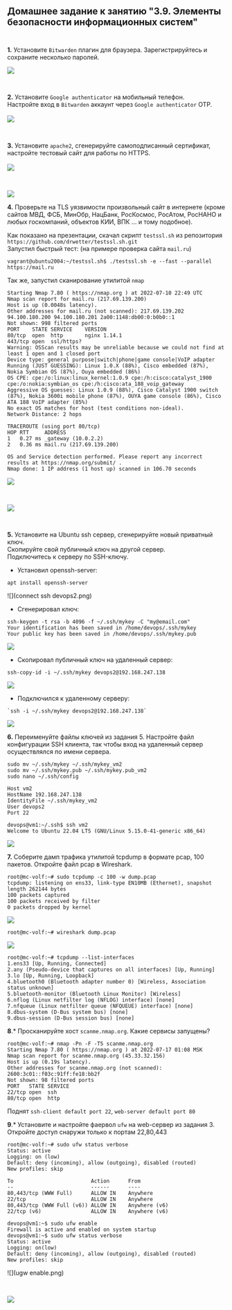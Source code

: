 ##         Домашнее задание к занятию "3.9. Элементы безопасности информационных систем" <br/> <br/>


**1.** Установите `Bitwarden` плагин для браузера. Зарегистрируйтесь и сохраните несколько паролей. <br/>

![](Bitwarden.png)

<br/>

**2.** Установите `Google authenticator` на мобильный телефон. <br/>  Настройте вход в `Bitwarden` аккаунт через `Google authenticator` OTP. <br/><br/>
![](Google.png)

<br/>

**3.** Установите `apache2`, сгенерируйте самоподписанный сертификат, настройте тестовый сайт для работы по HTTPS. <br/> <br/>
![](sert.png)

<br/>

![](https.png)
<br/>

**4.** Проверьте на TLS уязвимости произвольный сайт в интернете (кроме сайтов МВД, ФСБ, МинОбр, НацБанк, РосКосмос, РосАтом, РосНАНО и любых госкомпаний, объектов КИИ, ВПК ... и тому подобное).<br/>

Как показано на презентации, скачал скрипт `testssl.sh` из репозитория `https://github.com/drwetter/testssl.sh.git` <br/>
Запустил быстрый тест: (на примере проверка сайта `mail.ru`) <br/>

```shell
vagrant@ubuntu2004:~/testssl.sh$ ./testssl.sh -e --fast --parallel https://mail.ru 
```

Так же, запустил сканирование утилитой `nmap`

```shell
Starting Nmap 7.80 ( https://nmap.org ) at 2022-07-10 22:49 UTC
Nmap scan report for mail.ru (217.69.139.200)
Host is up (0.0048s latency).
Other addresses for mail.ru (not scanned): 217.69.139.202 94.100.180.200 94.100.180.201 2a00:1148:db00:0:b0b0::1
Not shown: 998 filtered ports
PORT    STATE SERVICE    VERSION
80/tcp  open  http       nginx 1.14.1
443/tcp open  ssl/https?
Warning: OSScan results may be unreliable because we could not find at least 1 open and 1 closed port
Device type: general purpose|switch|phone|game console|VoIP adapter
Running (JUST GUESSING): Linux 1.0.X (88%), Cisco embedded (87%), Nokia Symbian OS (87%), Ouya embedded (86%)
OS CPE: cpe:/o:linux:linux_kernel:1.0.9 cpe:/h:cisco:catalyst_1900 cpe:/o:nokia:symbian_os cpe:/h:cisco:ata_188_voip_gateway
Aggressive OS guesses: Linux 1.0.9 (88%), Cisco Catalyst 1900 switch (87%), Nokia 3600i mobile phone (87%), OUYA game console (86%), Cisco ATA 188 VoIP adapter (85%)
No exact OS matches for host (test conditions non-ideal).
Network Distance: 2 hops

TRACEROUTE (using port 80/tcp)
HOP RTT     ADDRESS
1   0.27 ms _gateway (10.0.2.2)
2   0.36 ms mail.ru (217.69.139.200)

OS and Service detection performed. Please report any incorrect results at https://nmap.org/submit/ .
Nmap done: 1 IP address (1 host up) scanned in 106.70 seconds
```
![](testssl.sh.png)

<br/>

![](nmap.png)

<br/>

**5.** Установите на Ubuntu ssh сервер, сгенерируйте новый приватный ключ. <br/> Скопируйте свой публичный ключ на другой сервер. <br/> Подключитесь к серверу по SSH-ключу. <br/>

- Установил openssh-server: <br/>
```shell
apt install openssh-server
```
![](connect ssh devops2.png)

- Сгенерировал ключ:
```shell
ssh-keygen -t rsa -b 4096 -f ~/.ssh/mykey -C "my@email.com"
Your identification has been saved in /home/devops/.ssh/mykey
Your public key has been saved in /home/devops/.ssh/mykey.pub
```
![](keygen.png)
- Скопировал публичный ключ на удаленный сервер: <br/>
```shell
ssh-copy-id -i ~/.ssh/mykey devops2@192.168.247.138
```
![](copy_sert.png)

- Подключился к удаленному серверу: <br/>
```shell
`ssh -i ~/.ssh/mykey devops2@192.168.247.138`
```
![](connect.png)

**6.** Переименуйте файлы ключей из задания 5. Настройте файл конфигурации SSH клиента, так чтобы вход на удаленный сервер осуществлялся по имени сервера. <br/>
```shell
sudo mv ~/.ssh/mykey ~/.ssh/mykey_vm2
sudo mv ~/.ssh/mykey.pub ~/.ssh/mykey.pub_vm2
sudo nano ~/.ssh/config

Host vm2
HostName 192.168.247.138
IdentityFile ~/.ssh/mykey_vm2
User devops2
Port 22

devops@vm1:~/.ssh$ ssh vm2
Welcome to Ubuntu 22.04 LTS (GNU/Linux 5.15.0-41-generic x86_64)
```

![](vm2.png)

**7.** Соберите дамп трафика утилитой tcpdump в формате pcap, 100 пакетов. Откройте файл pcap в Wireshark. <br/>
```shell
root@mc-volf:~# sudo tcpdump -c 100 -w dump.pcap
tcpdump: listening on ens33, link-type EN10MB (Ethernet), snapshot length 262144 bytes
100 packets captured
100 packets received by filter
0 packets dropped by kernel
```
![](tcpdump.png)
```shell
root@mc-volf:~# wireshark dump.pcap
```
![](wireshark.png)
```shell
root@mc-volf:~# tcpdump --list-interfaces
1.ens33 [Up, Running, Connected]
2.any (Pseudo-device that captures on all interfaces) [Up, Running]
3.lo [Up, Running, Loopback]
4.bluetooth0 (Bluetooth adapter number 0) [Wireless, Association status unknown]
5.bluetooth-monitor (Bluetooth Linux Monitor) [Wireless]
6.nflog (Linux netfilter log (NFLOG) interface) [none]
7.nfqueue (Linux netfilter queue (NFQUEUE) interface) [none]
8.dbus-system (D-Bus system bus) [none]
9.dbus-session (D-Bus session bus) [none]
```
**8**.* Просканируйте хост `scanme.nmap.org`. Какие сервисы запущены? <br/>
```shell
root@mc-volf:~# nmap -Pn -F -T5 scanme.nmap.org 
Starting Nmap 7.80 ( https://nmap.org ) at 2022-07-17 01:08 MSK
Nmap scan report for scanme.nmap.org (45.33.32.156)
Host is up (0.19s latency).
Other addresses for scanme.nmap.org (not scanned): 2600:3c01::f03c:91ff:fe18:bb2f
Not shown: 98 filtered ports
PORT   STATE SERVICE
22/tcp open  ssh
80/tcp open  http
```
Поднят `ssh-client default port 22`, `web-server default port 80` <br/>

**9**.* Установите и настройте фаервол `ufw` на web-сервер из задания 3. Откройте доступ снаружи только к портам 22,80,443 <br/>
```shell
root@mc-volf:~# sudo ufw status verbose
Status: active
Logging: on (low)
Default: deny (incoming), allow (outgoing), disabled (routed)
New profiles: skip

To                         Action      From
--                         ------      ----
80,443/tcp (WWW Full)      ALLOW IN    Anywhere                  
22/tcp                     ALLOW IN    Anywhere                  
80,443/tcp (WWW Full (v6)) ALLOW IN    Anywhere (v6)             
22/tcp (v6)                ALLOW IN    Anywhere (v6)

devops@vm1:~$ sudo ufw enable
Firewall is active and enabled on system startup
devops@vm1:~$ sudo ufw status verbose
Status: active
Logging: on(low)
Default: deny (incoming), allow (outgoing), disabled (routed)
New profiles: skip
```
![](ugw enable.png)

<br/>

![](final.png)